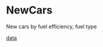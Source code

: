 # NewCars
New cars by fuel efficiency, fuel type


[data](https://raw.githubusercontent.com/NicJC/NewCars/main/New_cars.csv)
